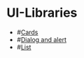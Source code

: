 # UI-Libraries
- #[Cards](https://github.com/aligithubtest/UI-Libraries/blob/master/Cards.md)
- #[Dialog and alert](https://github.com/aligithubtest/UI-Libraries/blob/master/Dialog%20and%20alert.md)
- #[List](https://github.com/aligithubtest/UI-Libraries/blob/master/List.md)

